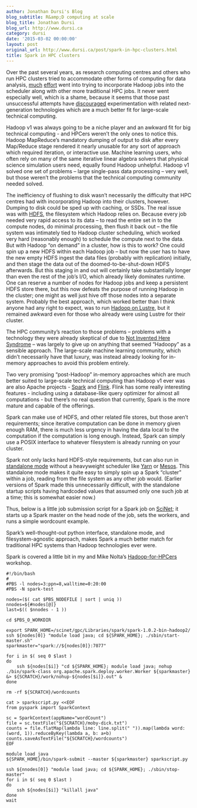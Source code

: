```yaml
---
author: Jonathan Dursi's Blog
blog_subtitle: R&amp;D computing at scale
blog_title: Jonathan Dursi
blog_url: http://www.dursi.ca
category: dursi
date: '2015-03-02 00:00:00'
layout: post
original_url: http://www.dursi.ca/post/spark-in-hpc-clusters.html
title: Spark in HPC clusters
---
```


<p>Over the past several years, as research computing centres and others who run HPC clusters tried to accommodate other forms of computing for data analysis, <a href="http://www.sdsc.edu/~allans/MyHadoop.pdf">much</a> <a href="http://www.hadoopsphere.com/2013/06/options-for-mapreduce-with-hpc.html">effort</a> went into trying to incorporate Hadoop jobs into the scheduler along with other more traditional HPC jobs.  It never went especially well, which is a shame, because it seems that those past unsuccessful attempts have <a href="http://www.hadoopsphere.com/2013/06/options-for-mapreduce-with-hpc.html">discouraged</a> experimentation with related next-generation technologies which are a much better fit for large-scale technical computing.</p>

<p>Hadoop v1 was always going to be a niche player and an awkward fit for big technical computing - and HPCers weren’t the only ones to notice this.  Hadoop MapReduce’s mandatory dumping of output to disk after every Map/Reduce stage rendered it nearly unusable for any sort of approach which required iteration, or interactive use. Machine learning users, who often rely on many of the same iterative linear algebra solvers that physical science simulation users need, equally found Hadoop unhelpful.  Hadoop v1 solved one set of problems – large single-pass data processing – very well, but those weren’t the problems that the technical computing community needed solved.</p>

<p>The inefficiency of flushing to disk wasn’t necessarily the difficulty that HPC centres had with incorporating Hadoop into their clusters, however.  Dumping to disk could be sped up with caching, or SSDs.  The real issue was with <a href="http://hadoop.apache.org/docs/r2.6.0/hadoop-project-dist/hadoop-hdfs/HdfsUserGuide.html">HDFS</a>, the filesystem which Hadoop relies on.  Because every job needed very rapid access to its data – to read the entire set in to the compute nodes, do minimal processing, then flush it back out – the file system was intimately tied to Hadoop cluster scheduling, which worked very hard (reasonably enough) to schedule the compute next to the data.  But with Hadoop “on demand” in a cluster, how is this to work?  One could spin up a new HDFS within each Hadoop job – but now the user has to have the new empty HDFS ingest the data files (probably with replication) initially, and then stage the data out of the doomed-to-be-shut-down HDFS afterwards.  But this staging in and out will certainly take substantially longer than even the rest of the job’s I/O, which already likely dominates runtime.  One can reserve a number of nodes for Hadoop jobs and keep a persistent HDFS store there, but this now defeats the purpose of running Hadoop in the cluster; one might as well just hive off those nodes into a separate system.  Probably the best approach, which worked better than I think anyone had any right to expect, was to run <a href="http://wiki.lustre.org/index.php/Running_Hadoop_with_Lustre">Hadoop on Lustre</a>, but it remained awkward even for those who already were using Lustre for their cluster.</p>

<p>The HPC community’s reaction to those problems – problems with a technology they were already skeptical of due to <a href="http://en.wikipedia.org/wiki/Not_invented_here">Not Invented Here Syndrome</a> –  was largely to give up on anything that seemed “Hadoopy” as a sensible approach.  The large-scale machine learning community, which didn’t necessarily have that luxury, was instead already looking for in-memory approaches to avoid this problem entirely.</p>

<p>Two very promising “post-Hadoop” in-memory approaches which are much better suited to large-scale technical computing than Hadoop v1 ever was are also Apache projects - <a href="https://spark.apache.org">Spark</a> and <a href="https://flink.apache.org">Flink</a>.  Flink has some really interesting features - including using a database-like query optimizer for almost all computations - but there’s no real question that currently, Spark is the more mature and capable of the offerings.</p>

<p>Spark can make use of HDFS, and other related file stores, but those aren’t requirements; since iterative computation can be done in memory given enough RAM, there is much less urgency in having the data local to the computation if the computation is long enough.  Instead, Spark can simply use a POSIX interface to whatever filesystem is already running on your cluster.</p>

<p>Spark not only lacks hard HDFS-style requirements, but can also run in <a href="http://spark.apache.org/docs/latest/spark-standalone.html">standalone mode</a> without a heavyweight scheduler like <a href="http://hadoop.apache.org/docs/current/hadoop-yarn/hadoop-yarn-site/YARN.html">Yarn</a> or <a href="http://mesos.apache.org/">Mesos</a>.   This standalone mode makes it quite easy to simply spin up a Spark “cluster” within a job, reading from the file system as any other job would.  (Earlier versions of Spark made this unnecessarily difficult, with the standalone startup scripts having hardcoded values that assumed only one such job at a time; this is somewhat easier now.)</p>

<p>Thus, below is a little job submission script for a Spark job on <a href="http://www.scinethpc.ca">SciNet</a>; it starts up a Spark master on the head node of the job, sets the workers, and runs a simple wordcount example.</p>

<p>Spark’s well-thought-out python interface, standalone mode, and filesystem-agnostic approach, makes Spark a much better match for traditional HPC systems than Hadoop technologies ever were.</p>

<p>Spark is covered a little bit in my and Mike Nolta’s <a href="http://www.dursi.ca/hadoop-for-hpcers/">Hadoop-for-HPCers</a> workshop.</p>

<pre><code>#!/bin/bash
#
#PBS -l nodes=3:ppn=8,walltime=0:20:00
#PBS -N spark-test

nodes=($( cat $PBS_NODEFILE | sort | uniq ))
nnodes=${#nodes[@]}
last=$(( $nnodes - 1 ))

cd $PBS_O_WORKDIR

export SPARK_HOME=/scinet/gpc/Libraries/spark/spark-1.0.2-bin-hadoop2/
ssh ${nodes[0]} "module load java; cd ${SPARK_HOME}; ./sbin/start-master.sh"
sparkmaster="spark://${nodes[0]}:7077"

for i in $( seq 0 $last )
do
    ssh ${nodes[$i]} "cd ${SPARK_HOME}; module load java; nohup ./bin/spark-class org.apache.spark.deploy.worker.Worker ${sparkmaster} &amp;&gt; ${SCRATCH}/work/nohup-${nodes[$i]}.out" &amp;
done

rm -rf ${SCRATCH}/wordcounts

cat &gt; sparkscript.py &lt;&lt;EOF
from pyspark import SparkContext

sc = SparkContext(appName="wordCount")
file = sc.textFile("${SCRATCH}/moby-dick.txt")
counts = file.flatMap(lambda line: line.split(" ")).map(lambda word: (word, 1)).reduceByKey(lambda a, b: a+b)
counts.saveAsTextFile("${SCRATCH}/wordcounts")
EOF

module load java
${SPARK_HOME}/bin/spark-submit --master ${sparkmaster} sparkscript.py

ssh ${nnodes[0]} "module load java; cd ${SPARK_HOME}; ./sbin/stop-master"
for i in $( seq 0 $last )
do
    ssh ${nodes[$i]} "killall java"
done
wait

</code></pre>